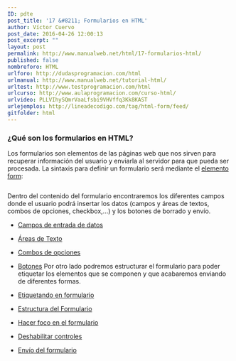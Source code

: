 ```yaml
---
ID: pdte
post_title: '17 &#8211; Formularios en HTML'
author: Víctor Cuervo
post_date: 2016-04-26 12:00:13
post_excerpt: ""
layout: post
permalink: http://www.manualweb.net/html/17-formularios-html/
published: false
nombreforo: HTML
urlforo: http://dudasprogramacion.com/html
urlmanual: http://www.manualweb.net/tutorial-html/
urltest: http://www.testprogramacion.com/html
urlcurso: http://www.aulaprogramacion.com/curso-html/
urlvideo: PLLVIhySQmrVaaLfsbi9VHVffq3Kk8KAST
urlejemplos: http://lineadecodigo.com/tag/html-form/feed/
gitfolder: html
---
```

### ¿Qué son los formularios en HTML?

<span style="font-weight: 400;">Los formularios son elementos de las páginas web que nos sirven para recuperar información del usuario y enviarla al servidor para que pueda ser procesada.</span> <span style="font-weight: 400;">La sintaxis para definir un formulario será mediante el </span>[<span style="font-weight: 400;">elemento form</span>][1]<span style="font-weight: 400;">:</span> <pre lang="html4strict"></pre>

<span style="font-weight: 400;">Dentro del contenido del formulario encontraremos los diferentes campos donde el usuario podrá insertar los datos (campos y áreas de textos, combos de opciones, checkbox,...) y los botones de borrado y envío.</span>
*   [Campos de entrada de datos][2]
*   [Áreas de Texto][3]
*   [Combos de opciones][4]
*   [Botones][5] Por otro lado podremos estructurar el formulario para poder etiquetar los elementos que se componen y que acabaremos enviando de diferentes formas.

*   [Etiquetando en formulario][6]
*   [Estructura del Formulario][7]
*   [Hacer foco en el formulario][8]
*   [Deshabilitar controles][9]
*   [Envío del formulario][10]

##

##

 [1]: http://www.w3api.com/wiki/HTML:FORM
 [2]: http://www.manualweb.net/html/campos-formularios/#input
 [3]: http://www.manualweb.net/html/campos-formularios/#textarea
 [4]: http://www.manualweb.net/html/campos-formularios/#select
 [5]: http://www.manualweb.net/html/campos-formularios/#button
 [6]: http://www.manualweb.net/html/estructura-envio-formularios/#label
 [7]: http://www.manualweb.net/html/estructura-envio-formularios/#fieldset
 [8]: http://www.manualweb.net/html/estructura-envio-formularios/#foco
 [9]: http://www.manualweb.net/html/estructura-envio-formularios/#disabled
 [10]: http://www.manualweb.net/html/estructura-envio-formularios/#submit
